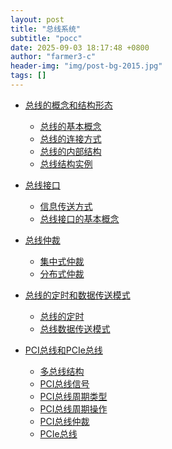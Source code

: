 ```yaml
---
layout: post
title: "总线系统"
subtitle: "pocc"
date: 2025-09-03 18:17:48 +0800
author: "farmer3-c"
header-img: "img/post-bg-2015.jpg"
tags: []
---
```



* [总线的概念和结构形态]()  
    * [总线的基本概念]()  
    * [总线的连接方式]()  
    * [总线的内部结构]()  
    * [总线结构实例]()  

* [总线接口]()  
    * [信息传送方式]()  
    * [总线接口的基本概念]()  

* [总线仲裁]()  
    * [集中式仲裁]()  
    * [分布式仲裁]()  

* [总线的定时和数据传送模式]()  
    * [总线的定时]()  
    * [总线数据传送模式]()  

* [PCI总线和PCIe总线]()  
    * [多总线结构]()  
    * [PCI总线信号]()  
    * [PCI总线周期类型]()  
    * [PCI总线周期操作]()  
    * [PCI总线仲裁]()  
    * [PCIe总线]()  

    